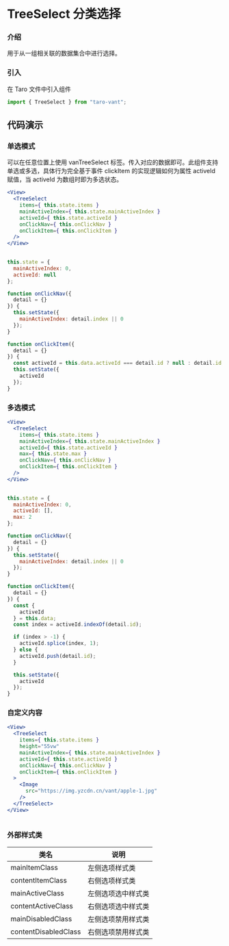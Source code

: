 # TreeSelect 分类选择

### 介绍

用于从一组相关联的数据集合中进行选择。

### 引入

在 Taro 文件中引入组件

```js
import { TreeSelect } from "taro-vant"; 
```

## 代码演示

### 单选模式

可以在任意位置上使用 vanTreeSelect 标签。传入对应的数据即可。此组件支持单选或多选，具体行为完全基于事件 clickItem 的实现逻辑如何为属性 activeId 赋值，当 activeId 为数组时即为多选状态。

```jsx
<View>
  <TreeSelect
    items={ this.state.items }
    mainActiveIndex={ this.state.mainActiveIndex }
    activeId={ this.state.activeId }
    onClickNav={ this.onClickNav }
    onClickItem={ this.onClickItem }
  />
</View>
 
```

```js
this.state = {
  mainActiveIndex: 0,
  activeId: null
};

function onClickNav({
  detail = {}
}) {
  this.setState({
    mainActiveIndex: detail.index || 0
  });
}

function onClickItem({
  detail = {}
}) {
  const activeId = this.data.activeId === detail.id ? null : detail.id;
  this.setState({
    activeId
  });
} 
```

### 多选模式

```jsx
<View>
  <TreeSelect
    items={ this.state.items }
    mainActiveIndex={ this.state.mainActiveIndex }
    activeId={ this.state.activeId }
    max={ this.state.max }
    onClickNav={ this.onClickNav }
    onClickItem={ this.onClickItem }
  />
</View>
 
```

```js
this.state = {
  mainActiveIndex: 0,
  activeId: [],
  max: 2
};

function onClickNav({
  detail = {}
}) {
  this.setState({
    mainActiveIndex: detail.index || 0
  });
}

function onClickItem({
  detail = {}
}) {
  const {
    activeId
  } = this.data;
  const index = activeId.indexOf(detail.id);

  if (index > -1) {
    activeId.splice(index, 1);
  } else {
    activeId.push(detail.id);
  }

  this.setState({
    activeId
  });
} 
```

### 自定义内容

```jsx
<View>
  <TreeSelect
    items={ this.state.items }
    height="55vw"
    mainActiveIndex={ this.state.mainActiveIndex }
    activeId={ this.state.activeId }
    onClickNav={ this.onClickNav }
    onClickItem={ this.onClickItem }
  >
    <Image
      src="https://img.yzcdn.cn/vant/apple-1.jpg"
    />
  </TreeSelect>
</View>
 
```

### 外部样式类

|  类名                    | 说明               |
| ---------------------- | ------------------ |
|  mainItemClass         | 左侧选项样式类     |
|  contentItemClass      | 右侧选项样式类     |
|  mainActiveClass       | 左侧选项选中样式类 |
|  contentActiveClass    | 右侧选项选中样式类 |
|  mainDisabledClass     | 左侧选项禁用样式类 |
|  contentDisabledClass  | 右侧选项禁用样式类 |

